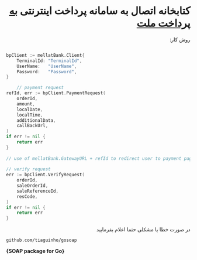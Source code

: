 <div dir="rtl">

# کتابخانه اتصال به سامانه پرداخت اینترنتی [ به پرداخت ملت](http://www.behpardakht.com/) 

روش کار:

<div dir="ltr">

```go

bpClient := mellatBank.Client{
	TerminalId: "TerminalId",
	UserName:   "UserName",
	Password:   "Password",
}

    // payment request
refId, err := bpClient.PaymentRequest(
	orderId,
	amount,
	localDate,
	localTime,
	additionalData,
	callBackUrl,
)
if err != nil {
	return err
}
	
// use of mellatBank.GatewayURL + refId to redirect user to payment page
    
// verify request
err := bpClient.VerifyRequest(
	orderId,
	saleOrderId,
	saleReferenceId,
	resCode,
)
if err != nil {
	return err
}

```

</div>

در صورت خطا یا مشکلی حتما اعلام بفرمایید

<div dir="ltr">

`github.com/tiaguinho/gosoap`

**{SOAP package for Go}**

</div>

</div>


